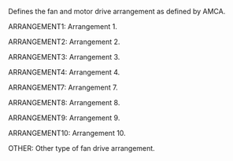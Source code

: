 Defines the fan and motor drive arrangement as defined by AMCA.



ARRANGEMENT1: Arrangement 1.

ARRANGEMENT2: Arrangement 2.

ARRANGEMENT3: Arrangement 3.

ARRANGEMENT4: Arrangement 4.

ARRANGEMENT7: Arrangement 7.

ARRANGEMENT8: Arrangement 8.

ARRANGEMENT9: Arrangement 9.

ARRANGEMENT10: Arrangement 10.

OTHER: Other type of fan drive arrangement.
